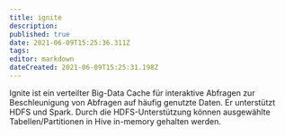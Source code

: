 ```yaml
---
title: ignite
description: 
published: true
date: 2021-06-09T15:25:36.311Z
tags: 
editor: markdown
dateCreated: 2021-06-09T15:25:31.198Z
---
```


Ignite ist ein verteilter Big-Data Cache für interaktive Abfragen zur Beschleunigung von Abfragen auf häufig genutzte Daten. 
Er unterstützt HDFS und Spark. Durch die HDFS-Unterstützung können ausgewählte Tabellen/Partitionen in Hive in-memory gehalten werden. 